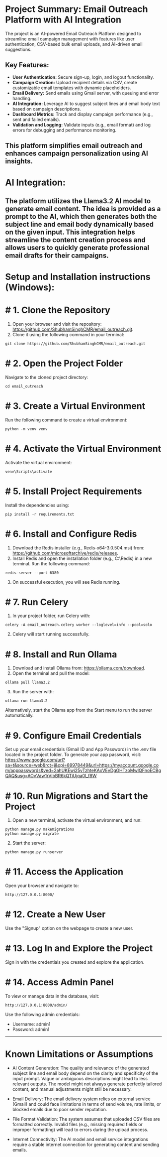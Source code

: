 # Project Summary: Email Outreach Platform with AI Integration
The project is an AI-powered Email Outreach Platform designed to streamline email campaign management with features like user authentication, CSV-based bulk email uploads, and AI-driven email suggestions.

## Key Features:
- **User Authentication:** Secure sign-up, login, and logout functionality.
- **Campaign Creation:** Upload recipient details via CSV, create customizable email templates with dynamic placeholders.
- **Email Delivery:** Send emails using Gmail server, with queuing and error handling.
- **AI Integration:** Leverage AI to suggest subject lines and email body text based on campaign descriptions.
- **Dashboard Metrics:** Track and display campaign performance (e.g., sent and failed emails).
- **Validation and Logging:** Validate inputs (e.g., email format) and log errors for debugging and performance monitoring.

This platform simplifies email outreach and enhances campaign personalization using AI insights.
---

# AI Integration:
The platform utilizes the Llama3.2 AI model to generate email content. The idea is provided as a prompt to the AI, which then generates both the subject line and email body dynamically based on the given input. This integration helps streamline the content creation process and allows users to quickly generate professional email drafts for their campaigns.
---

# Setup and Installation instructions (Windows): 

# # 1.	Clone the Repository
1. Open your browser and visit the repository: https://github.com/ShubhamSinghCMR/email_outreach.git.
2. Clone it using the following command in your terminal:
```
git clone https://github.com/ShubhamSinghCMR/email_outreach.git
```

# # 2.	Open the Project Folder
Navigate to the cloned project directory:
```
cd email_outreach
```

# # 3.	Create a Virtual Environment
Run the following command to create a virtual environment:
```
python -m venv venv
```

# # 4.	Activate the Virtual Environment
Activate the virtual environment:
```
venv\Scripts\activate
```

# # 5.	Install Project Requirements
Install the dependencies using:
```
pip install -r requirements.txt
```

# # 6.	Install and Configure Redis
1. Download the Redis installer (e.g., Redis-x64-3.0.504.msi) from: https://github.com/microsoftarchive/redis/releases.
2. Install Redis and open the installation folder (e.g., C:\Redis) in a new terminal. Run the following command:
```
redis-server --port 6380
```
3. On successful execution, you will see Redis running.

# # 7.	Run Celery
1. In your project folder, run Celery with:
```
celery -A email_outreach.celery worker --loglevel=info --pool=solo
```
2. Celery will start running successfully.

# # 8.	Install and Run Ollama
1. Download and install Ollama from: https://ollama.com/download.
2. Open the terminal and pull the model:
```
ollama pull llama3.2
```
3. Run the server with:
```
ollama run llama3.2
```
Alternatively, start the Ollama app from the Start menu to run the server automatically.

# # 9.	Configure Email Credentials
Set up your email credentials (Gmail ID and App Password) in the .env file located in the project folder.
To generate your app password, visit: https://www.google.com/url?sa=t&source=web&rct=j&opi=89978449&url=https://myaccount.google.com/apppasswords&ved=2ahUKEwi25vTzhteKAxVEyDgGHTzoMwIQFnoECBgQAQ&usg=AOvVaw1rVibBR6kQTiUjqa0l_f8W

# # 10.	Run Migrations and Start the Project
1. Open a new terminal, activate the virtual environment, and run:
```
python manage.py makemigrations
python manage.py migrate
```
2. Start the server:
```
python manage.py runserver
```

# # 11.	Access the Application
Open your browser and navigate to:
```
http://127.0.0.1:8000/
```

# # 12.	Create a New User
Use the "Signup" option on the webpage to create a new user.

# # 13.	Log In and Explore the Project
Sign in with the credentials you created and explore the application.

# # 14.	Access Admin Panel
To view or manage data in the database, visit:
```
http://127.0.0.1:8000/admin/
```
Use the following admin credentials:
- Username: admin1
- Password: admin1
---

# Known Limitations or Assumptions
- AI Content Generation:
The quality and relevance of the generated subject line and email body depend on the clarity and specificity of the input prompt. Vague or ambiguous descriptions might lead to less relevant outputs. The model might not always generate perfectly tailored content, and manual adjustments might still be necessary.

- Email Delivery: 
The email delivery system relies on external service (Gmail) and could face limitations in terms of send volume, rate limits, or blocked emails due to poor sender reputation.

- File Format Validation:
The system assumes that uploaded CSV files are formatted correctly. Invalid files (e.g., missing required fields or improper formatting) will lead to errors during the upload process.

- Internet Connectivity:
The AI model and email service integrations require a stable internet connection for generating content and sending emails.